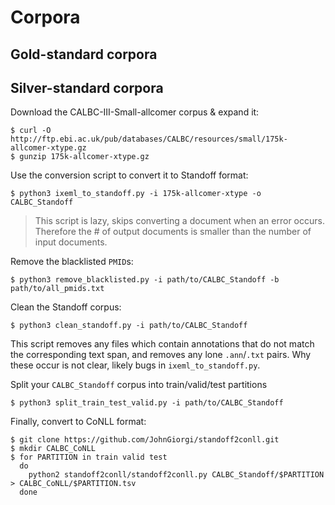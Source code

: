 # Corpora

## Gold-standard corpora

## Silver-standard corpora

Download the CALBC-III-Small-allcomer corpus & expand it:

```
$ curl -O http://ftp.ebi.ac.uk/pub/databases/CALBC/resources/small/175k-allcomer-xtype.gz
$ gunzip 175k-allcomer-xtype.gz
```

Use the conversion script to convert it to Standoff format:

```
$ python3 ixeml_to_standoff.py -i 175k-allcomer-xtype -o CALBC_Standoff
```

> This script is lazy, skips converting a document when an error occurs. Therefore the # of output documents is smaller than the number of input documents.

Remove the blacklisted `PMID`s:

```
$ python3 remove_blacklisted.py -i path/to/CALBC_Standoff -b path/to/all_pmids.txt
```

Clean the Standoff corpus:

```
$ python3 clean_standoff.py -i path/to/CALBC_Standoff
```

This script removes any files which contain annotations that do not match the corresponding text span, and removes any lone `.ann`/`.txt` pairs. Why these occur is not clear, likely bugs in `ixeml_to_standoff.py`.

Split your `CALBC_Standoff` corpus into train/valid/test partitions

```
$ python3 split_train_test_valid.py -i path/to/CALBC_Standoff
```

Finally, convert to CoNLL format:

```
$ git clone https://github.com/JohnGiorgi/standoff2conll.git
$ mkdir CALBC_CoNLL
$ for PARTITION in train valid test
  do
    python2 standoff2conll/standoff2conll.py CALBC_Standoff/$PARTITION > CALBC_CoNLL/$PARTITION.tsv
  done
```
